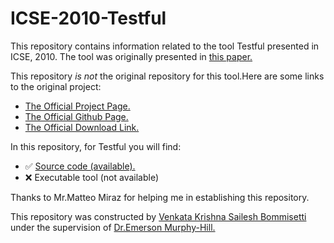 # ICSE-2010-Testful
This repository contains information related to the tool Testful presented in ICSE, 2010.
The tool was originally presented in <a href="http://dl.acm.org.prox.lib.ncsu.edu/citation.cfm?id=1810295.1810353&coll=DL&dl=GUIDE&CFID=722556246&CFTOKEN=87998291">this paper.</a>

This repository _is not_ the original repository for this tool.Here are some links to the original project:
* <a href="https://code.google.com/p/testful/">The Official Project Page.</a>
* <a href="https://github.com/matteomiraz/testful">The Official Github Page.</a>
* <a href="https://code.google.com/p/testful/downloads/list">The Official Download Link.</a>


In this repository, for Testful you will find:
* :white_check_mark: <a href="https://code.google.com/p/testful/source/checkout">Source code (available).</a>
* :x: Executable tool (not available)


Thanks to Mr.Matteo Miraz for helping me in establishing this repository. 

This repository was constructed by <a href="https://github.com/saileshbvk">Venkata Krishna Sailesh Bommisetti</a> under the supervision of <a href="https://github.com/CaptainEmerson">Dr.Emerson Murphy-Hill.</a>

